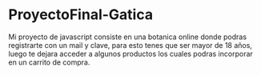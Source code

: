 # ProyectoFinal-Gatica
Mi proyecto de javascript consiste en una botanica online donde podras registrarte con un mail y clave, para esto tenes que ser mayor de 18 años, luego te dejara acceder a algunos productos los cuales podras incorporar en un carrito de compra.
